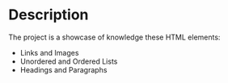 # Description

The project is a showcase of knowledge these HTML elements: 
- Links and Images
- Unordered and Ordered Lists
- Headings and Paragraphs